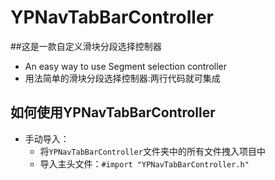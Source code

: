 # YPNavTabBarController
##这是一款自定义滑块分段选择控制器
* An easy way to use Segment selection controller
* 用法简单的滑块分段选择控制器:两行代码就可集成
## 如何使用YPNavTabBarController
* 手动导入：
    * 将`YPNavTabBarController`文件夹中的所有文件拽入项目中
    * 导入主头文件：`#import "YPNavTabBarController.h"`

